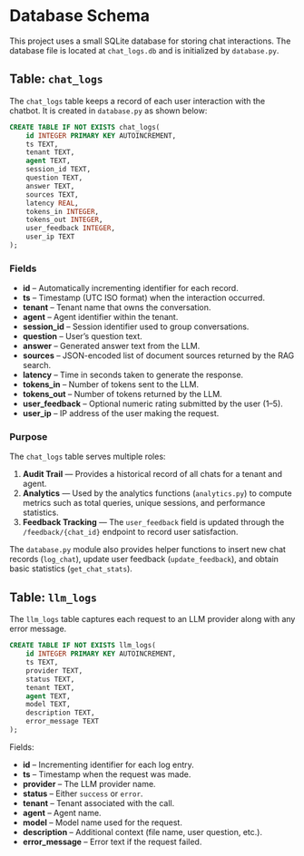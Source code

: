 # Database Schema

This project uses a small SQLite database for storing chat interactions. The database file is located at `chat_logs.db` and is initialized by `database.py`.

## Table: `chat_logs`

The `chat_logs` table keeps a record of each user interaction with the chatbot. It is created in `database.py` as shown below:
```sql
CREATE TABLE IF NOT EXISTS chat_logs(
    id INTEGER PRIMARY KEY AUTOINCREMENT,
    ts TEXT,
    tenant TEXT,
    agent TEXT,
    session_id TEXT,
    question TEXT,
    answer TEXT,
    sources TEXT,
    latency REAL,
    tokens_in INTEGER,
    tokens_out INTEGER,
    user_feedback INTEGER,
    user_ip TEXT
);
```

### Fields
- **id** – Automatically incrementing identifier for each record.
- **ts** – Timestamp (UTC ISO format) when the interaction occurred.
- **tenant** – Tenant name that owns the conversation.
- **agent** – Agent identifier within the tenant.
- **session_id** – Session identifier used to group conversations.
- **question** – User’s question text.
- **answer** – Generated answer text from the LLM.
- **sources** – JSON-encoded list of document sources returned by the RAG search.
- **latency** – Time in seconds taken to generate the response.
- **tokens_in** – Number of tokens sent to the LLM.
- **tokens_out** – Number of tokens returned by the LLM.
- **user_feedback** – Optional numeric rating submitted by the user (1–5).
- **user_ip** – IP address of the user making the request.

### Purpose
The `chat_logs` table serves multiple roles:
1. **Audit Trail** &mdash; Provides a historical record of all chats for a tenant and agent.
2. **Analytics** &mdash; Used by the analytics functions (`analytics.py`) to compute metrics such as total queries, unique sessions, and performance statistics.
3. **Feedback Tracking** &mdash; The `user_feedback` field is updated through the `/feedback/{chat_id}` endpoint to record user satisfaction.

The `database.py` module also provides helper functions to insert new chat records (`log_chat`), update user feedback (`update_feedback`), and obtain basic statistics (`get_chat_stats`).

## Table: `llm_logs`

The `llm_logs` table captures each request to an LLM provider along with any error message.

```sql
CREATE TABLE IF NOT EXISTS llm_logs(
    id INTEGER PRIMARY KEY AUTOINCREMENT,
    ts TEXT,
    provider TEXT,
    status TEXT,
    tenant TEXT,
    agent TEXT,
    model TEXT,
    description TEXT,
    error_message TEXT
);
```

Fields:

- **id** – Incrementing identifier for each log entry.
- **ts** – Timestamp when the request was made.
- **provider** – The LLM provider name.
- **status** – Either `success` or `error`.
- **tenant** – Tenant associated with the call.
- **agent** – Agent name.
- **model** – Model name used for the request.
- **description** – Additional context (file name, user question, etc.).
- **error_message** – Error text if the request failed.

